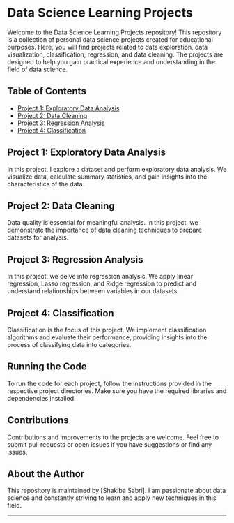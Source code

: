 
# Data Science Learning Projects

Welcome to the Data Science Learning Projects repository! This repository is a collection of personal data science projects created for educational purposes. Here, you will find projects related to data exploration, data visualization, classification, regression, and data cleaning. The projects are designed to help you gain practical experience and understanding in the field of data science.

## Table of Contents

- [Project 1: Exploratory Data Analysis](#project-1-exploratory-data-analysis)
- [Project 2: Data Cleaning](#project-5-data-cleaning)
- [Project 3: Regression Analysis](#project-3-regression-analysis)
- [Project 4: Classification](#project-4-classification)

## Project 1: Exploratory Data Analysis

In this project, I explore a dataset and perform exploratory data analysis. We visualize data, calculate summary statistics, and gain insights into the characteristics of the data.

## Project 2: Data Cleaning

Data quality is essential for meaningful analysis. In this project, we demonstrate the importance of data cleaning techniques to prepare datasets for analysis.

## Project 3: Regression Analysis

In this project, we delve into regression analysis. We apply linear regression, Lasso regression, and Ridge regression to predict and understand relationships between variables in our datasets.

## Project 4: Classification

Classification is the focus of this project. We implement classification algorithms and evaluate their performance, providing insights into the process of classifying data into categories.



## Running the Code

To run the code for each project, follow the instructions provided in the respective project directories. Make sure you have the required libraries and dependencies installed.

## Contributions

Contributions and improvements to the projects are welcome. Feel free to submit pull requests or open issues if you have suggestions or find any issues.

## About the Author

This repository is maintained by [Shakiba Sabri]. I am passionate about data science and constantly striving to learn and apply new techniques in this field.

---
